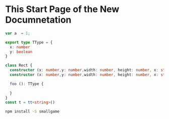 # This Start Page of the New Documnetation

```js
var a  = 1;
```

```typescript
export type TType = {
  x: number
  y: boolean
}

class Rect {
  constructor (x: number,y: number,width: number, height: number, x: string)
  constructor (x: number,y: number,width: number, height: number, x: string)

  foo (): TType {
    
  }
}
const t = tt<string>()
```

```bash
npm install -S smallgame
```